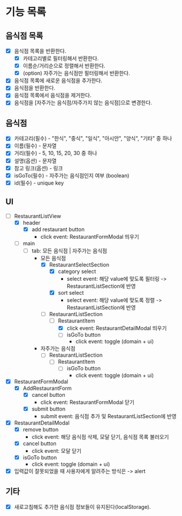 # 기능 목록

## 음식점 목록

- [x] 음식점 목록을 반환한다.
  - [x] 카테고리별로 필터링해서 반환한다.
  - [x] 이름순/거리순으로 정렬해서 반환한다.
  - [x] (option) 자주가는 음식점만 필터링해서 반환한다.
- [x] 음식점 목록에 새로운 음식점을 추가한다.
- [x] 음식점을 반환한다.
- [x] 음식점 목록에서 음식점을 제거한다.
- [x] 음식점을 [자주가는 음식점/자주가지 않는 음식점]으로 변경한다.

## 음식점

- [x] 카테고리(필수) - "한식", "중식", "일식", "아시안", "양식", "기타" 중 하나
- [x] 이름(필수) - 문자열
- [x] 거리(필수) - 5, 10, 15, 20, 30 중 하나
- [x] 설명(옵션) - 문자열
- [x] 참고 링크(옵션) - 링크
- [x] isGoTo(필수) - 자주가는 음식점인지 여부 (boolean)
- [x] id(필수) - unique key

## UI

- [ ] RestaurantListView
  - [x] header
    - [x] add restaurant button
      - click event: RestaurantFormModal 띄우기
  - [ ] main
    - [ ] tab: 모든 음식점 | 자주가는 음식점
      - 모든 음식점
        - [x] RestaurantSelectSection
          - [x] category select
            - select event: 해당 value에 맞도록 필터링 -> RestaurantListSection에 반영
          - [x] sort select
            - select event: 해당 value에 맞도록 정렬 -> RestaurantListSection에 반영
        - [ ] RestaurantListSection
          - [ ] RestaurantItem
            - [x] click event: RestaurantDetailModal 띄우기
            - [ ] isGoTo button
              - click event: toggle (domain + ui)
      - 자주가는 음식점
        - [ ] RestaurantListSection
          - [ ] RestaurantItem
            - [ ] isGoTo button
              - click event: toggle (domain + ui)
- [x] RestaurantFormModal
  - [x] AddRestaurantForm
    - [x] cancel button
      - click event: RestaurantFormModal 닫기
    - [x] submit button
      - submit event: 음식점 추가 및 RestaurantListSection에 반영
- [x] RestaurantDetailModal
  - [x] remove button
    - click event: 해당 음식점 삭제, 모달 닫기, 음식점 목록 불러오기
  - [x] cancel button
    - click event: 모달 닫기
  - [x] isGoTo button
    - click event: toggle (domain + ui)
- [x] 입력값이 잘못되었을 때 사용자에게 알려주는 방식은 -> alert

## 기타

- [x] 새로고침해도 추가한 음식점 정보들이 유지된다(localStorage).
